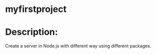 # myfirstproject

# Description: 
Create a server in Node.js  with different way using different packages.  